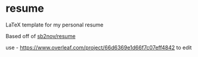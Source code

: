# resume
LaTeX template for my personal resume

Based off of [sb2nov/resume](https://github.com/sb2nov/resume/)

use - https://www.overleaf.com/project/66d6369e1d66f7c07eff4842 to edit


